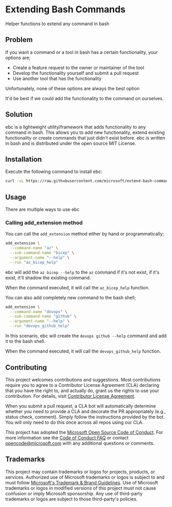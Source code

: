 # Extending Bash Commands

Helper functions to extend any command in bash

## Problem

If you want a command or a tool in bash has a certain functionality, your options are;

- Create a feature request to the owner or maintainer of the tool
- Develop the functionality yourself and submit a pull request
- Use another tool that has the functionality

Unfortunately, none of these options are always the best option

It'd be best if we could add the functionality to the command on ourselves.

## Solution

ebc is a lightweight utility/framework that adds functionality to any command in bash. This allows you to add new functionality, extend existing functionality or create commands that just didn't exist before. ebc is written in bash and is distributed under the open source MIT License.

## Installation

Execute the following command to install ebc:

```bash
curl -sL https://raw.githubusercontent.com/microsoft/extend-bash-commands/main/install.sh | bash
```

## Usage

There are multiple ways to use ebc

### Calling add_extension method

You can call the `add_extension` method either by hand or programmatically;

```bash
add_extension \
  --command-name "az" \
  --sub-command-name "bicep" \
  --argument-name "--help" \
  --run "az_bicep_help"
```

ebc will add the `az bicep --help` to the `az` command if it's not exist, if it's exist, it'll shadow the existing command.

When the command executed, it will call the `az_bicep_help` function.

You can also add completely new command to the bash shell;

```bash
add_extension \
  --command-name "devops" \
  --sub-command-name "github" \
  --argument-name "--help" \
  --run "devops_github_help"
```

In this scenario, ebc will create the `devops github --help` command and add it to the bash shell.

When the command executed, it will call the `devops_github_help` function.

## Contributing

This project welcomes contributions and suggestions.  Most contributions require you to agree to a
Contributor License Agreement (CLA) declaring that you have the right to, and actually do, grant us
the rights to use your contribution. For details, visit [Contributor License Agreement](https://cla.opensource.microsoft.com).

When you submit a pull request, a CLA bot will automatically determine whether you need to provide
a CLA and decorate the PR appropriately (e.g., status check, comment). Simply follow the instructions
provided by the bot. You will only need to do this once across all repos using our CLA.

This project has adopted the [Microsoft Open Source Code of Conduct](https://opensource.microsoft.com/codeofconduct/).
For more information see the [Code of Conduct FAQ](https://opensource.microsoft.com/codeofconduct/faq/) or
contact [opencode@microsoft.com](mailto:opencode@microsoft.com) with any additional questions or comments.

## Trademarks

This project may contain trademarks or logos for projects, products, or services. Authorized use of Microsoft
trademarks or logos is subject to and must follow
[Microsoft's Trademark & Brand Guidelines](https://www.microsoft.com/en-us/legal/intellectualproperty/trademarks/usage/general).
Use of Microsoft trademarks or logos in modified versions of this project must not cause confusion or imply Microsoft sponsorship.
Any use of third-party trademarks or logos are subject to those third-party's policies.
